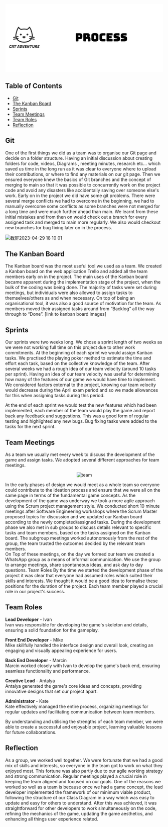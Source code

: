 <p align="center">
  <img src="Images/process.png" alt="logo-black">
</p>


## Table of Contents
- [Git](#git)
- [The Kanban Board](#the-kanban-board)
- [Sprints](#sprints)
- [Team Meetings](#team-meetings)
- [Team Roles](#team-roles)
- [Reflection](#reflection)

## Git
One of the first things we did as a team was to organise our Git page and decide on a folder structure. Having an initial discussion about creating folders for code, videos, Diagrams , meeting minutes, research etc… which saved us time in the long run as it was clear to everyone where to upload their contributions, or where to find any materials on our git page.
Then we ensured everyone knew the basics of Git branches and the concept of merging to main so that it was possible to concurrently work on the project code and avoid any disasters like accidentally saving over someone else's work.
Early on in the project we did have some git problems. There were several merge conflicts we had to overcome in the beginning, we had to manually overcome some conflicts as some branches were not merged for a long time and were much further ahead than main. We learnt from these initial mistakes and from then on would check out a branch for every assigned task and merged to main more regularly. We also would checkout new branches for bug 
fixing later on in the process.

<img width="1005" alt="截屏2023-04-29 18 10 01" src="https://user-images.githubusercontent.com/115186584/235322955-6310a5b0-ea20-481e-a023-fb13046c1471.png">


## The Kanban Board
The Kanban board was the most useful tool we used as a team. We created a Kanban board on the web application Trello and added all the team members early on in the project. The main uses of the Kanban board became apparent during the implementation stage of the project, when the bulk of the coding was being done. The majority of tasks were set during meetings, but individuals were also allowed to assign tasks to themselves/others as and when necessary. On top of being an organisational tool, it was also a good source of motivation for the team. As members moved their assigned tasks around from “Backlog” all the way through to “Done”. 
[link to kanban board images]

## Sprints
Our sprints were two weeks long. We chose a sprint length of two weeks as we were not working full time on this project due to other work commitments. At the beginning of each sprint we would assign Kanban tasks. We practised the playing poker method to estimate the time and effort each task, based on the collective knowledge of the team. After several weeks we had a rough idea of our team velocity (around 10 tasks per sprint). Having an idea of our team velocity was useful for determining how many of the features of our game we would have time to implement. We considered factors external to the project, knowing our team velocity would decrease during the April exam period and so we made allowances for this when assigning tasks during this period.

At the end of each sprint we would test the new features which had been implemented, each member of the team would play the game and report back any feedback and suggestions. This was a good form of regular testing and highlighted any new bugs. Bug fixing tasks were added to the tasks for the next sprint.

## Team Meetings
As a team we usually met every week to discuss the development of the game and assign tasks. We adopted several different approaches for team meetings. 

<p align="center">
  <img src="https://user-images.githubusercontent.com/115186584/234696293-f8709d2f-2938-4d3a-8a08-ee3404cd3bf4.gif" alt="team">
</p>


In the early phases of design we would meet as a whole team so everyone could contribute to the ideation process and ensure that we were all on the same page in terms of the fundamental game concepts.
As the development of the game was underway we took a more agile approach using the Scrum project management style. We conducted short 10 minute meetings after Software Engineering workshops where the Scrum Master proposed topics for discussion and we updated our Kanban board according to the newly completed/assigned tasks. During  the development phase we also met in sub groups to discuss details relevant to specific tasks and team members, based on the tasks assigned on the Kanban board. The subgroup meetings worked autonomously from the rest of the group, the team trusted the outcomes decided by the relevant team members.  
On Top of these meetings, on the day we formed our team we created a WhatsApp group as a means of informal communication. We use the group to arrange meetings, share spontaneous ideas, and ask day to day questions.
Team Roles
By the time we started the development phase of the project it was clear that everyone had assumed roles which suited their skills and interests. We thought it would be a good idea to formalise these positions for the duration of the project. Each team member played a crucial role in our project's success.

## Team Roles

**Lead Developer** - Ivan  
Ivan was responsible for developing the game's skeleton and details, ensuring a solid foundation for the gameplay.

**Front End Developer** - Mike  
Mike skillfully handled the interface design and overall look, creating an engaging and visually appealing experience for users.

**Back End Developer** - Marcin  
Marcin worked closely with Ivan to develop the game's back end, ensuring seamless functionality and performance.

**Creative Lead** - Antalya  
Antalya generated the game's core ideas and concepts, providing innovative designs that set our project apart.

**Administrator** - Kate  
Kate effectively managed the entire process, organizing meetings for regular updates and facilitating communication between team members.


By understanding and utilising the strengths of each team member, we were able to create a successful and enjoyable project, learning valuable lessons for future collaborations.

## Reflection
As a group, we worked well together. We were fortunate that we had a good mix of skills and interests, so everyone in the team got to work on what they enjoyed most. This fortune was also partly due to our agile working strategy and strong communication. Regular meetings played a crucial role in keeping the team aligned and focused on our goals. One of the reasons we worked so well as a team is because once we had a game concept, the lead developer implemented the framework of our minimum viable product, following the structure of our Class Diagram in a way which was easy to update and easy for others to understand. After this was achieved, it was straightforward for other developers to work simultaneously on the code, refining the mechanics of the game, updating the game aesthetics, and enhancing all things user experience related.
